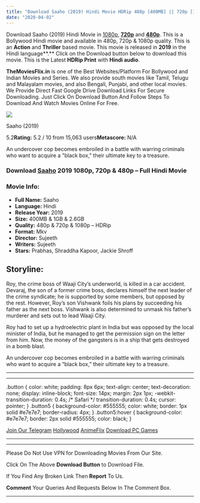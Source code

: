 ```yaml
---
title: "Download Saaho (2019) Hindi Movie HDRip 480p [400MB] || 720p [1GB] || 1080p [2.6GB]"
date: "2020-04-02"
---
```


Download Saaho (2019) Hindi Movie in [1080p](https://1moviesflix.com/1080p-movies/), [**720p**](https://1moviesflix.com/720p-movies/) and **[480p](https://1moviesflix.com/480p-movies/)**. This is a Bollywood Hindi movie and available in 480p, 720p & 1080p quality. This is an **Action** and **Thriller** based movie. This movie is released in **2019** in the Hindi language**.** Click on the Download button below to download this movie. This is the Latest **HDRip Print** with **Hindi audio**.

**TheMoviesFlix.in** is one of the Best Websites/Platform For Bollywood and Indian Movies and Series. We also provide south movies like Tamil, Telugu and Malayalam movies, and also Bengali, Punjabi, and other local movies. We Provide Direct Fast Google Drive Download Links For Secure Downloading. Just Click On Download Button And Follow Steps To Download And Watch Movies Online For Free.

[![](https://m.media-amazon.com/images/M/MV5BNDExZjFiYjItMmM3OS00OGUxLTliMTctMzFhZDkzMmFhMzY1XkEyXkFqcGdeQXVyMTA1NTAyMjAw._V1_SX300.jpg)](https://www.imdb.com/title/tt6836936/ "Saaho")

Saaho (2019)

5.2**Rating:** 5.2 / 10 from 15,063 users**Metascore:** N/A

An undercover cop becomes embroiled in a battle with warring criminals who want to acquire a "black box," their ultimate key to a treasure.

### Download [Saaho](https://www.imdb.com/title/tt6836936/) 2019 1080p, 720p & 480p – Full Hindi Movie

### Movie Info:

- **Full Name:** Saaho
- **Language:** Hindi
- **Release Year:** 2019
- **Size:** 400MB & 1GB & 2.6GB
- **Quality:** 480p & 720p & 1080p – HDRip
- **Format:** Mkv
- **Director:** Sujeeth
- **Writers:** Sujeeth
- **Stars:** Prabhas, Shraddha Kapoor, Jackie Shroff

## Storyline:

Roy, the crime boss of Waaji City’s underworld, is killed in a car accident. Devaraj, the son of a former crime boss, declares himself the next leader of the crime syndicate; he is supported by some members, but opposed by the rest. However, Roy’s son Vishwank foils his plans by succeeding his father as the next boss. Vishwank is also determined to unmask his father’s murderer and sets out to lead Waaji City.

Roy had to set up a hydroelectric plant in India but was opposed by the local minister of India, but he managed to get the permission sign on the letter from him. Now, the money of the gangsters is in a ship that gets destroyed in a bomb blast.

An undercover cop becomes embroiled in a battle with warring criminals who want to acquire a “black box,” their ultimate key to a treasure.

* * *

* * *

.button { color: white; padding: 8px 6px; text-align: center; text-decoration: none; display: inline-block; font-size: 14px; margin: 2px 1px; -webkit-transition-duration: 0.4s; /\* Safari \*/ transition-duration: 0.4s; cursor: pointer; } .button5 { background-color: #555555; color: white; border: 1px solid #e7e7e7; border-radius: 4px; } .button5:hover { background-color: #e7e7e7; border: 2px solid #555555; color: black; }

[Join Our Telegram](http://gdrivepro.xyz/join.php) [Hollywood](https://moviesverse.com/) [AnimeFlix](https://animeflix.in/) [Download PC Games](https://gamesflix.net/)  

* * *

* * *

  

Please Do Not Use VPN for Downloading Movies From Our Site.

Click On The Above **Download Button** to Download File.

If You Find Any Broken Link Then **Report** To Us.

**Comment** Your Queries And Requests Below In The Comment Box.

* * *
